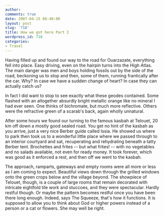 ```yaml
---
author:
comments: true
date: 2007-04-15 06:40:00
layout: post
slug: '718'
title: How we got here Part I
wordpress_id: 718
categories:
- Travel
---
```


Having filled up and found our way to the road for Ouarzazate, everything fell into place. Easy driving, even on the hairpin turns into the High Atlas. The main danger was men and boys holding fossils out by the side of the road, beckoning us to stop and then, some of them, running frantically after the car. Why? In case we have a sudden change of heart? In case they can actually catch us?

In fact I did want to stop to see exactly what these geodes contained. Some flashed with an altogether absurdly bright metallic orange like no mineral I had ever seen. One thinks of bichromate, but much more reflective. Others were the refractive green of a scarab's back, again wholly unnatural.

After some hours we found our turning to the famous kasbah at Telouet, 20 km off down a mostly good sealed road. You get no hint of the kasbah as you arrive, just a very nice Berber guide called Issia. He showed us where to park then took us to a wonderful little place where we passed through to an interior courtyard and sat, recuperating and rehydrating beneath a tatty Berber tent. Brochettes and frites -- but what frites! -- with no vegetables and no salads available, not even for ready money. It took forever, which was good as it enforced a rest, and then off we went to the kasbah.

The approach, ramparts, gateways and empty rooms were all more or less as I am coming to expect. Beautiful views down through the grilled windows onto the green crops below and the village beyond. The showpiece of Telouet, though, is a couple of large rooms that remain decorated with intricate eightfold tile work and stuccoes, and they were spectacular. Hardly restful though. Or maybe the pattern becomes restful once you have been there long enough. Indeed, says The Squeeze, that's how it functions. It is supposed to allow you to think about God or higher powers instead of a person or a cat or flowers. She may well be right.

